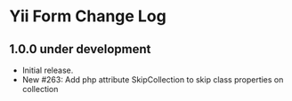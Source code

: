 # Yii Form Change Log

## 1.0.0 under development

- Initial release.
- New #263: Add php attribute SkipCollection to skip class properties on collection

